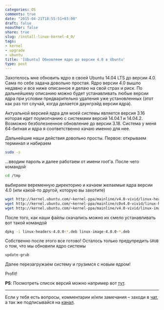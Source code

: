 ```yaml
---
categories: OS
comments: true
date: "2015-04-21T18:55:51+03:00"
draft: false
noauthor: false
share: true
slug: /install-linux-kernel-4_0/
tags:
- kernel
- upgrade
- ubuntu
title: '[Ubuntu] Обновляем ядро до версии 4.0 в Ubuntu'
type: post
---
```


Захотелось мне обновить ядро в своей Ubuntu 14.04 LTS до версии 4.0. Сама по себе задача довольно простая. Ядро версии 4.0 вышло недавно и все ниже описанное я делаю на свой страх и риск. По дальнейшему описанию можно будет устанавливать любые версии ядра при условии предварительно удаления уже установленных (этот как раз тот случай, когда делается даунгрэйд версии ядра).

Актуальной версией ядра для моей системы является версия 3.16 которая идет поумолчанию с системами версий 14.04.1 и 14.04.2. Возможно безболезненное обновление до версии 3.18. Система у меня 64-битная и ядра я соответственно качаю именно для нее.

Дальнейшие наши действия довольно просты. Первое: открываем терминал и набираем

```bash
sudo -s
```

...вводим пароль и далее работаем от имени root'а. После чего командой

```bash
cd /tmp
```

выбираем веременную директорию и качаем желаемые ядра версии 4.0 (или какой-то другой, которую вы захотите)

```bash
wget http://kernel.ubuntu.com/~kernel-ppa/mainline/v4.0-vivid/linux-headers-4.0.0-040000_4.0.0-040000.201504121935_all.deb
wget http://kernel.ubuntu.com/~kernel-ppa/mainline/c0v4.0-vivid/linux-headers-4.0.0-040000-generic_4.0.0-040000.201504121935_amd64.deb
wget http://kernel.ubuntu.com/~kernel-ppa/mainline/v4.0-vivid/linux-image-4.0.0-040000-generic_4.0.0-040000.201504121935_amd64.deb
```

После того, как наши файлы скачались можно их смело устанавливать вот такой командой

```bash
dpkg -i linux-headers-4.0.0-*.deb linux-image-4.0.0-*.deb
```

Собственно после этого все готово! Осталось только предупредить `GRUB` о том, что мы обновили ядро системы

```bash
update-grub
```

Далее перезагружаем систему и грузимся с новым ядром!

Profit!

**PS**: Посмотреть список версий можно например вот [тут](http://kernel.ubuntu.com/~kernel-ppa/mainline/).

---
Если у тебя есть вопросы, комментарии и/или замечания – заходи в [чат](https://ttttt.me/jtprogru_chat), а так же подписывайся на [канал](https://ttttt.me/jtprogru_channel).
